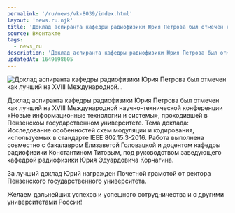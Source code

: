 ```yaml
---
permalink: '/ru/news/vk-8039/index.html'
layout: 'news.ru.njk'
title: 'Доклад аспиранта кафедры радиофизики Юрия Петрова был отмечен как лучший на ХVIII Международной…'
source: ВКонтакте
tags:
  - news_ru
description: 'Доклад аспиранта кафедры радиофизики Юрия Петрова был отмечен как лучший на ХVIII Международной…'
updatedAt: 1649698605
---
```

![Доклад аспиранта кафедры радиофизики Юрия Петрова был отмечен как лучший на ХVIII Международной…](https://sun9-87.userapi.com/s/v1/ig2/bR0RflNhdtE4B1zxDHfxtJd7CPbc3Aos_XlflUMUUmH1Wk2y0t3Vh_wG2cKkAGjY8bgH1-Ho_teJFZeM9Ud_myIi.jpg?size=453x604&quality=96&type=album)

Доклад аспиранта кафедры радиофизики Юрия Петрова был отмечен как лучший на ХVIII Международной научно-технической конференции «Новые информационные технологии и системы», проходившей в Пензенском государственном университете.
Тема доклада: Исследование особенностей схем модуляции и кодирования, используемых в стандарте IEEE 802.15.3-2016.
Работа выполнена совместно с бакалавром Елизаветой Головацкой и доцентом кафедры радиофизики Константином Титовым, под руководством заведующего кафедрой радиофизики Юрия Эдуардовича Корчагина.

За лучший доклад Юрий награжден Почетной грамотой от ректора Пензенского государственного университета.

Желаем дальнейших успехов и успешного сотрудничества и с другими университетами России!
